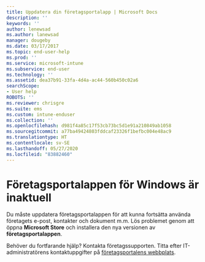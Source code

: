 ```yaml
---
title: Uppdatera din företagsportalapp | Microsoft Docs
description: ''
keywords: ''
author: lenewsad
ms.author: lanewsad
manager: dougeby
ms.date: 03/17/2017
ms.topic: end-user-help
ms.prod: ''
ms.service: microsoft-intune
ms.subservice: end-user
ms.technology: ''
ms.assetid: dea37b91-33fa-4d4a-ac44-560b450c02a6
searchScope:
- User help
ROBOTS: ''
ms.reviewer: chrisgre
ms.suite: ems
ms.custom: intune-enduser
ms.collection: ''
ms.openlocfilehash: d981f4a85c17f53cb73bc5d1e91a210849ab1058
ms.sourcegitcommit: a77ba49424803fddcaf23326f1befbc004e48ac9
ms.translationtype: HT
ms.contentlocale: sv-SE
ms.lasthandoff: 05/27/2020
ms.locfileid: "83882460"
---
```

# <a name="your-company-portal-app-for-windows-is-out-of-date"></a>Företagsportalappen för Windows är inaktuell

Du måste uppdatera företagsportalappen för att kunna fortsätta använda företagets e-post, kontakter och dokument m.m. Lös problemet genom att öppna **Microsoft Store** och installera den nya versionen av **företagsportalappen**.

Behöver du fortfarande hjälp? Kontakta företagssupporten. Titta efter IT-administratörens kontaktuppgifter på [företagsportalens webbplats](https://go.microsoft.com/fwlink/?linkid=2010980).

